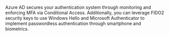 Azure AD secures your authentication system through monitoring and enforcing MFA via Conditional Access. Additionally, you can leverage FIDO2 security keys to use Windows Hello and Microsoft Authenticator to implement passwordless authentication through smartphone and biometrics.
